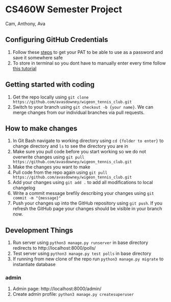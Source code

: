 # CS460W Semester Project
Cam, Anthony, Ava

## Configuring GitHub Credentials
1. Follow these [steps](https://docs.github.com/en/enterprise-server@3.4/authentication/keeping-your-account-and-data-secure/creating-a-personal-access-token) to get your PAT to be able to use as a password and save it somewhere safe
1. To store in terminal so you dont have to manually enter every time follow [this tutorial](https://docs.github.com/en/get-started/getting-started-with-git/caching-your-github-credentials-in-git)

## Getting started with coding
1. Get the repo locally using ```git clone https://github.com/avasdowney/wigeon_tennis_club.git```
1. Switch to your branch using ```git checkout -b {your name}```. We can merge changes from our individual branches via pull requests.

## How to make changes
1. In Git Bash navigate to working directory using ```cd {folder to enter}``` to change directory and ```ls``` to see the directory you are in
1. Make sure you pull code before you start working so we do not overwrite changes using ```git pull https://github.com/avasdowney/wigeon_tennis_club.git```
1. Make the changes you want to make
1. Pull code from the repo again using ```git pull https://github.com/avasdowney/wigeon_tennis_club.git```
1. Add your changes using ```git add .``` to add all modifications to local changelog
1. Write a commit message brefily describing your changes using ```git commit -m "{message}"```
1. Push your changes up into the GitHub repository using ```git push```. If you refresh the GitHub page your changes should be visible in your branch now.

## Development Things
1. Run server using ```python3 manage.py runserver``` in base directory redirects to http://localhost:8000/polls/
1. Test server using ```python3 manage.py test polls``` in base directory
1. If running from new clone of the repo run ```python3 manage.py migrate``` to instantiate database

### admin
1. Admin page: http://localhost:8000/admin/
1. Create admin profile: ```python3 manage.py createsuperuser```

